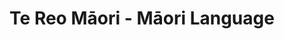 ---
layout: content
data: language
title: Te Reo Māori - Māori Language
isHome: true
link: https://figure.nz/search/?query=m%C4%81ori%20language&types=g&ref=mfnz
---